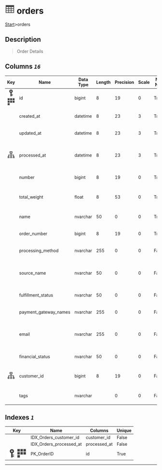 # ![logo](../Images/table.svg) orders

[Start](../start.md)>orders

## [](#Description) Description

> Order Details

## [](#Columns) Columns _`16`_

| Key                                                                                                                         | Name                   | Data Type | Length | Precision | Scale | Not Null | Description                                                 |
|-----------------------------------------------------------------------------------------------------------------------------|------------------------|-----------|--------|-----------|-------|----------|-------------------------------------------------------------|
|[![Primary Key PK_OrderID](../Images/primarykey.svg)](#Indexes)[![Cluster Key PK_OrderID](../Images/Cluster.svg)](#Indexes)|id|bigint|8|19|0|True|Order ID|
||created_at|datetime|8|23|3|True|Datetime order was created|
||updated_at|datetime|8|23|3|True|Datetime order was updated|
|[![Indexes IDX_Orders_processed_at](../Images/index.svg)](#Indexes)|processed_at|datetime|8|23|3|True|Datetime order was processed - used for analytics|
||number|bigint|8|19|0|True|Numeric order number|
||total_weight|float|8|53|0|True|Total weight of items ordered|
||name|nvarchar|50|0|0|True|Order number and prefix|
||order_number|bigint|8|19|0|True|Padded number of order|
||processing_method|nvarchar|255|0|0|False|Charge processing method|
||source_name|nvarchar|50|0|0|False|The method which the order was placed|
||fulfillment_status|nvarchar|50|0|0|False|Tracking status of order|
||payment_gateway_names|nvarchar|255|0|0|False|Payment processing method|
||email|nvarchar|255|0|0|False|Email address of customer that placed order|
||financial_status|nvarchar|50|0|0|False|The status of the payment|
|[![Indexes IDX_Orders_customer_id](../Images/index.svg)](#Indexes)|customer_id|bigint|8|19|0|False|ID of customer that placed order|
||tags|nvarchar||0|0|False|Tags applied to the order|

## [](#Indexes) Indexes _`1`_

|Key|Name|Columns|Unique|
|:---:|---|---|---|
||IDX_Orders_customer_id|customer_id|False|
||IDX_Orders_processed_at|processed_at|False|
|[![Primary Key PK_OrderID](../Images/primarykey.svg)](#Indexes)[![Cluster Key PK_OrderID](../Images/Cluster.svg)](#Indexes)|PK_OrderID|id|True|

___
